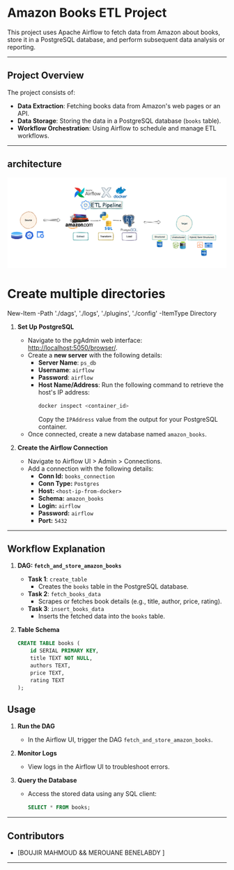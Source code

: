 # **Amazon Books ETL Project**

This project uses Apache Airflow to fetch data from Amazon about books, store it in a PostgreSQL database, and perform subsequent data analysis or reporting.

---

## **Project Overview**
The project consists of:
- **Data Extraction**: Fetching books data from Amazon's web pages or an API.
- **Data Storage**: Storing the data in a PostgreSQL database (`books` table).
- **Workflow Orchestration**: Using Airflow to schedule and manage ETL workflows.

---

## **architecture**
![Pipeline Design](pipeline_design.png)

# Create multiple directories
New-Item -Path './dags', './logs', './plugins', './config' -ItemType Directory

1. **Set Up PostgreSQL**
   - Navigate to the pgAdmin web interface: [http://localhost:5050/browser/](http://localhost:5050/browser/).
   - Create a **new server** with the following details:
     - **Server Name**: `ps_db`
     - **Username**: `airflow`
     - **Password**: `airflow`
     - **Host Name/Address**: Run the following command to retrieve the host's IP address:
       ```bash
       docker inspect <container_id>
       ```
       Copy the `IPAddress` value from the output for your PostgreSQL container.
   - Once connected, create a new database named `amazon_books`.

2. **Create the Airflow Connection**
   - Navigate to Airflow UI > Admin > Connections.
   - Add a connection with the following details:
     - **Conn Id:** `books_connection`
     - **Conn Type:** `Postgres`
     - **Host:** `<host-ip-from-docker>`
     - **Schema:** `amazon_books`
     - **Login:** `airflow`
     - **Password:** `airflow`
     - **Port:** `5432`

---

## **Workflow Explanation**

1. **DAG: `fetch_and_store_amazon_books`**
   - **Task 1**: `create_table`
     - Creates the `books` table in the PostgreSQL database.
   - **Task 2**: `fetch_books_data`
     - Scrapes or fetches book details (e.g., title, author, price, rating).
   - **Task 3**: `insert_books_data`
     - Inserts the fetched data into the `books` table.

2. **Table Schema**
   ```sql
   CREATE TABLE books (
       id SERIAL PRIMARY KEY,
       title TEXT NOT NULL,
       authors TEXT,
       price TEXT,
       rating TEXT
   );
   ```


## **Usage**

1. **Run the DAG**
   - In the Airflow UI, trigger the DAG `fetch_and_store_amazon_books`.

2. **Monitor Logs**
   - View logs in the Airflow UI to troubleshoot errors.

3. **Query the Database**
   - Access the stored data using any SQL client:
     ```sql
     SELECT * FROM books;
     ```

---


## **Contributors**
- [BOUJIR MAHMOUD && MEROUANE BENELABDY ]
---

